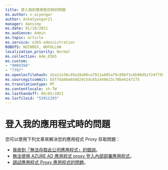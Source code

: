 ```yaml
---
title: 登入我的應用程式時的問題
ms.author: v-aiyengar
author: AshaIyengar21
manager: dansimp
ms.date: 01/18/2021
ms.audience: Admin
ms.topic: article
ms.service: o365-administration
ROBOTS: NOINDEX, NOFOLLOW
localization_priority: Normal
ms.collection: Adm_O365
ms.custom:
- "9004356"
- "7797"
ms.openlocfilehash: d2a11e38c49a28a90ce7912a805af9c09bf3c6b98d91f24f75bdb32192bcfa69
ms.sourcegitcommit: b5f7da89a650d2915dc652449623c78be6247175
ms.translationtype: MT
ms.contentlocale: zh-TW
ms.lasthandoff: 08/05/2021
ms.locfileid: "53911293"
---
```

# <a name="problem-when-signing-in-to-my-application"></a>登入我的應用程式時的問題

您可以使用下列文章來解決您的應用程式 Proxy 存取問題：

- [我收到「無法存取此公司應用程式」的錯誤](https://docs.microsoft.com/azure/active-directory/application-proxy-sign-in-bad-gateway-timeout-error/?WT.mc_id=UI_AAD_Enterprise_Apps_Support_L2_Overview)。
- [無法使用 AZURE AD 應用程式 proxy 登入內部部署應用程式](https://docs.microsoft.com/azure/active-directory/application-sign-in-problem-on-premises-application-proxy/?WT.mc_id=UI_AAD_Apps_Sign_In_Support_L2_Proxy)。
- [調試應用程式 Proxy 應用程式的問題](https://docs.microsoft.com/azure/active-directory/manage-apps/application-proxy-debug-apps)。

